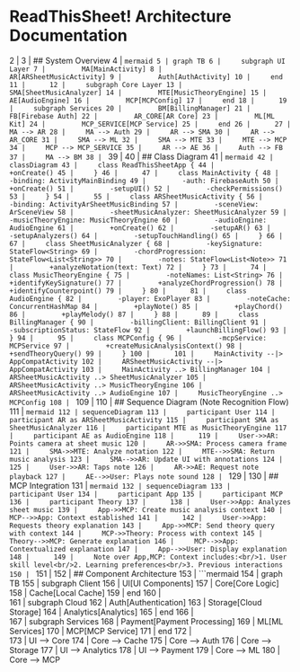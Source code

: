 # ReadThisSheet! Architecture Documentation
  2 | 
  3 | ## System Overview
  4 | ```mermaid
  5 | graph TB
  6 |     subgraph UI Layer
  7 |         MA[MainActivity]
  8 |         AR[ARSheetMusicActivity]
  9 |         Auth[AuthActivity]
 10 |     end
 11 |     
 12 |     subgraph Core Layer
 13 |         SMA[SheetMusicAnalyzer]
 14 |         MTE[MusicTheoryEngine]
 15 |         AE[AudioEngine]
 16 |         MCP[MCPConfig]
 17 |     end
 18 |     
 19 |     subgraph Services
 20 |         BM[BillingManager]
 21 |         FB[Firebase Auth]
 22 |         AR_CORE[AR Core]
 23 |         ML[ML Kit]
 24 |         MCP_SERVICE[MCP Service]
 25 |     end
 26 |     
 27 |     MA --> AR
 28 |     MA --> Auth
 29 |     AR --> SMA
 30 |     AR --> AR_CORE
 31 |     SMA --> ML
 32 |     SMA --> MTE
 33 |     MTE --> MCP
 34 |     MCP --> MCP_SERVICE
 35 |     AR --> AE
 36 |     Auth --> FB
 37 |     MA --> BM
 38 | ```
 39 | 
 40 | ## Class Diagram
 41 | ```mermaid
 42 | classDiagram
 43 |     class ReadThisSheetApp {
 44 |         +onCreate()
 45 |     }
 46 |     
 47 |     class MainActivity {
 48 |         -binding: ActivityMainBinding
 49 |         -auth: FirebaseAuth
 50 |         +onCreate()
 51 |         -setupUI()
 52 |         -checkPermissions()
 53 |     }
 54 |     
 55 |     class ARSheetMusicActivity {
 56 |         -binding: ActivityArSheetMusicBinding
 57 |         -sceneView: ArSceneView
 58 |         -sheetMusicAnalyzer: SheetMusicAnalyzer
 59 |         -musicTheoryEngine: MusicTheoryEngine
 60 |         -audioEngine: AudioEngine
 61 |         +onCreate()
 62 |         -setupAR()
 63 |         -setupAnalyzers()
 64 |         -setupTouchHandling()
 65 |     }
 66 |     
 67 |     class SheetMusicAnalyzer {
 68 |         -keySignature: StateFlow<String>
 69 |         -chordProgression: StateFlow<List<String>>
 70 |         -notes: StateFlow<List<Note>>
 71 |         +analyzeNotation(text: Text)
 72 |     }
 73 |     
 74 |     class MusicTheoryEngine {
 75 |         -noteNames: List<String>
 76 |         +identifyKeySignature()
 77 |         +analyzeChordProgression()
 78 |         +identifyCounterpoint()
 79 |     }
 80 |     
 81 |     class AudioEngine {
 82 |         -player: ExoPlayer
 83 |         -noteCache: ConcurrentHashMap
 84 |         +playNote()
 85 |         +playChord()
 86 |         +playMelody()
 87 |     }
 88 |     
 89 |     class BillingManager {
 90 |         -billingClient: BillingClient
 91 |         -subscriptionStatus: StateFlow
 92 |         +launchBillingFlow()
 93 |     }
 94 |     
 95 |     class MCPConfig {
 96 |         -mcpService: MCPService
 97 |         +createMusicAnalysisContext()
 98 |         +sendTheoryQuery()
 99 |     }
100 |     
101 |     MainActivity --|> AppCompatActivity
102 |     ARSheetMusicActivity --|> AppCompatActivity
103 |     MainActivity ..> BillingManager
104 |     ARSheetMusicActivity ..> SheetMusicAnalyzer
105 |     ARSheetMusicActivity ..> MusicTheoryEngine
106 |     ARSheetMusicActivity ..> AudioEngine
107 |     MusicTheoryEngine ..> MCPConfig
108 | ```
109 | 
110 | ## Sequence Diagram (Note Recognition Flow)
111 | ```mermaid
112 | sequenceDiagram
113 |     participant User
114 |     participant AR as ARSheetMusicActivity
115 |     participant SMA as SheetMusicAnalyzer
116 |     participant MTE as MusicTheoryEngine
117 |     participant AE as AudioEngine
118 |     
119 |     User->>AR: Points camera at sheet music
120 |     AR->>SMA: Process camera frame
121 |     SMA->>MTE: Analyze notation
122 |     MTE-->>SMA: Return music analysis
123 |     SMA-->>AR: Update UI with annotations
124 |     
125 |     User->>AR: Taps note
126 |     AR->>AE: Request note playback
127 |     AE-->>User: Plays note sound
128 | ```
129 | 
130 | ## MCP Integration
131 | ```mermaid
132 | sequenceDiagram
133 |     participant User
134 |     participant App
135 |     participant MCP
136 |     participant Theory
137 |     
138 |     User->>App: Analyzes sheet music
139 |     App->>MCP: Create music analysis context
140 |     MCP-->>App: Context established
141 |     
142 |     User->>App: Requests theory explanation
143 |     App->>MCP: Send theory query with context
144 |     MCP->>Theory: Process with context
145 |     Theory-->>MCP: Generate explanation
146 |     MCP-->>App: Contextualized explanation
147 |     App-->>User: Display explanation
148 |     
149 |     Note over App,MCP: Context includes:<br/>1. User skill level<br/>2. Learning preferences<br/>3. Previous interactions
150 | ```
151 | 
152 | ## Component Architecture
153 | ```mermaid
154 | graph TB
155 |     subgraph Client
156 |         UI[UI Components]
157 |         Core[Core Logic]
158 |         Cache[Local Cache]
159 |     end
160 |     
161 |     subgraph Cloud
162 |         Auth[Authentication]
163 |         Storage[Cloud Storage]
164 |         Analytics[Analytics]
165 |     end
166 |     
167 |     subgraph Services
168 |         Payment[Payment Processing]
169 |         ML[ML Services]
170 |         MCP[MCP Service]
171 |     end
172 |     
173 |     UI --> Core
174 |     Core --> Cache
175 |     Core --> Auth
176 |     Core --> Storage
177 |     UI --> Analytics
178 |     UI --> Payment
179 |     Core --> ML
180 |     Core --> MCP
